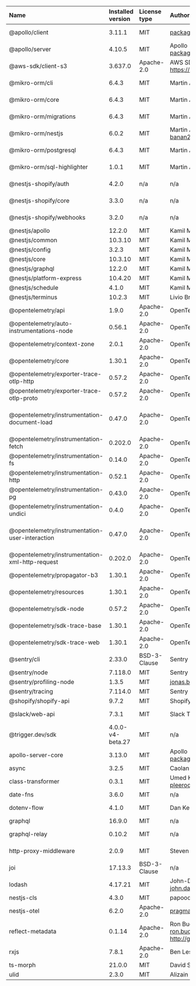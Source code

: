 | Name                                            | Installed version | License type | Author                                                           | Link                                                                                                                                   |
| :---------------------------------------------- | :---------------- | :----------- | :--------------------------------------------------------------- | :------------------------------------------------------------------------------------------------------------------------------------- |
| @apollo/client                                  | 3.11.1            | MIT          | packages@apollographql.com                                       | git+https://github.com/apollographql/apollo-client.git                                                                                 |
| @apollo/server                                  | 4.10.5            | MIT          | Apollo <packages@apollographql.com>                              | git+https://github.com/apollographql/apollo-server.git                                                                                 |
| @aws-sdk/client-s3                              | 3.637.0           | Apache-2.0   | AWS SDK for JavaScript Team https://aws.amazon.com/javascript/   | git+https://github.com/aws/aws-sdk-js-v3.git                                                                                           |
| @mikro-orm/cli                                  | 6.4.3             | MIT          | Martin Adámek                                                    | git+ssh://git@github.com/mikro-orm/mikro-orm.git                                                                                       |
| @mikro-orm/core                                 | 6.4.3             | MIT          | Martin Adámek                                                    | git+ssh://git@github.com/mikro-orm/mikro-orm.git                                                                                       |
| @mikro-orm/migrations                           | 6.4.3             | MIT          | Martin Adámek                                                    | git+ssh://git@github.com/mikro-orm/mikro-orm.git                                                                                       |
| @mikro-orm/nestjs                               | 6.0.2             | MIT          | Martin Adamek banan23@gmail.com                                  | git+https://github.com/mikro-orm/nestjs.git                                                                                            |
| @mikro-orm/postgresql                           | 6.4.3             | MIT          | Martin Adámek                                                    | git+ssh://git@github.com/mikro-orm/mikro-orm.git                                                                                       |
| @mikro-orm/sql-highlighter                      | 1.0.1             | MIT          | Martin Adámek                                                    | git+ssh://git@github.com/mikro-orm/sql-highlighter.git                                                                                 |
| @nestjs-shopify/auth                            | 4.2.0             | n/a          | n/a                                                              | git+https://github.com/nestjs-shopify/nestjs-shopify.git                                                                               |
| @nestjs-shopify/core                            | 3.3.0             | n/a          | n/a                                                              | git+https://github.com/nestjs-shopify/nestjs-shopify.git                                                                               |
| @nestjs-shopify/webhooks                        | 3.2.0             | n/a          | n/a                                                              | git+https://github.com/nestjs-shopify/nestjs-shopify.git                                                                               |
| @nestjs/apollo                                  | 12.2.0            | MIT          | Kamil Mysliwiec                                                  | git+https://github.com/nestjs/graphql.git                                                                                              |
| @nestjs/common                                  | 10.3.10           | MIT          | Kamil Mysliwiec                                                  | git+https://github.com/nestjs/nest.git                                                                                                 |
| @nestjs/config                                  | 3.2.3             | MIT          | Kamil Mysliwiec                                                  | git+https://github.com/nestjs/config.git                                                                                               |
| @nestjs/core                                    | 10.3.10           | MIT          | Kamil Mysliwiec                                                  | git+https://github.com/nestjs/nest.git                                                                                                 |
| @nestjs/graphql                                 | 12.2.0            | MIT          | Kamil Mysliwiec                                                  | https://github.com/nestjs/graphql                                                                                                      |
| @nestjs/platform-express                        | 10.4.20           | MIT          | Kamil Mysliwiec                                                  | git+https://github.com/nestjs/nest.git                                                                                                 |
| @nestjs/schedule                                | 4.1.0             | MIT          | Kamil Mysliwiec                                                  | git+https://github.com/nestjs/schedule.git                                                                                             |
| @nestjs/terminus                                | 10.2.3            | MIT          | Livio Brunner                                                    | git+https://github.com/nestjs/terminus.git                                                                                             |
| @opentelemetry/api                              | 1.9.0             | Apache-2.0   | OpenTelemetry Authors                                            | git+https://github.com/open-telemetry/opentelemetry-js.git                                                                             |
| @opentelemetry/auto-instrumentations-node       | 0.56.1            | Apache-2.0   | OpenTelemetry Authors                                            | git+https://github.com/open-telemetry/opentelemetry-js-contrib.git                                                                     |
| @opentelemetry/context-zone                     | 2.0.1             | Apache-2.0   | OpenTelemetry Authors                                            | git+https://github.com/open-telemetry/opentelemetry-js.git                                                                             |
| @opentelemetry/core                             | 1.30.1            | Apache-2.0   | OpenTelemetry Authors                                            | git+https://github.com/open-telemetry/opentelemetry-js.git                                                                             |
| @opentelemetry/exporter-trace-otlp-http         | 0.57.2            | Apache-2.0   | OpenTelemetry Authors                                            | git+https://github.com/open-telemetry/opentelemetry-js.git                                                                             |
| @opentelemetry/exporter-trace-otlp-proto        | 0.57.2            | Apache-2.0   | OpenTelemetry Authors                                            | git+https://github.com/open-telemetry/opentelemetry-js.git                                                                             |
| @opentelemetry/instrumentation-document-load    | 0.47.0            | Apache-2.0   | OpenTelemetry Authors                                            | https://github.com/open-telemetry/opentelemetry-js-contrib/tree/main/plugins/web/opentelemetry-instrumentation-document-load#readme    |
| @opentelemetry/instrumentation-fetch            | 0.202.0           | Apache-2.0   | OpenTelemetry Authors                                            | git+https://github.com/open-telemetry/opentelemetry-js.git                                                                             |
| @opentelemetry/instrumentation-fs               | 0.14.0            | Apache-2.0   | OpenTelemetry Authors                                            | git+https://github.com/open-telemetry/opentelemetry-js-contrib.git                                                                     |
| @opentelemetry/instrumentation-http             | 0.52.1            | Apache-2.0   | OpenTelemetry Authors                                            | git+https://github.com/open-telemetry/opentelemetry-js.git                                                                             |
| @opentelemetry/instrumentation-pg               | 0.43.0            | Apache-2.0   | OpenTelemetry Authors                                            | git+https://github.com/open-telemetry/opentelemetry-js-contrib.git                                                                     |
| @opentelemetry/instrumentation-undici           | 0.4.0             | Apache-2.0   | OpenTelemetry Authors                                            | git+https://github.com/open-telemetry/opentelemetry-js-contrib.git                                                                     |
| @opentelemetry/instrumentation-user-interaction | 0.47.0            | Apache-2.0   | OpenTelemetry Authors                                            | https://github.com/open-telemetry/opentelemetry-js-contrib/tree/main/plugins/web/opentelemetry-instrumentation-user-interaction#readme |
| @opentelemetry/instrumentation-xml-http-request | 0.202.0           | Apache-2.0   | OpenTelemetry Authors                                            | git+https://github.com/open-telemetry/opentelemetry-js.git                                                                             |
| @opentelemetry/propagator-b3                    | 1.30.1            | Apache-2.0   | OpenTelemetry Authors                                            | git+https://github.com/open-telemetry/opentelemetry-js.git                                                                             |
| @opentelemetry/resources                        | 1.30.1            | Apache-2.0   | OpenTelemetry Authors                                            | git+https://github.com/open-telemetry/opentelemetry-js.git                                                                             |
| @opentelemetry/sdk-node                         | 0.57.2            | Apache-2.0   | OpenTelemetry Authors                                            | git+https://github.com/open-telemetry/opentelemetry-js.git                                                                             |
| @opentelemetry/sdk-trace-base                   | 1.30.1            | Apache-2.0   | OpenTelemetry Authors                                            | git+https://github.com/open-telemetry/opentelemetry-js.git                                                                             |
| @opentelemetry/sdk-trace-web                    | 1.30.1            | Apache-2.0   | OpenTelemetry Authors                                            | git+https://github.com/open-telemetry/opentelemetry-js.git                                                                             |
| @sentry/cli                                     | 2.33.0            | BSD-3-Clause | Sentry                                                           | git://github.com/getsentry/sentry-cli.git                                                                                              |
| @sentry/node                                    | 7.118.0           | MIT          | Sentry                                                           | git://github.com/getsentry/sentry-javascript.git                                                                                       |
| @sentry/profiling-node                          | 1.3.5             | MIT          | jonas.badalic@sentry.io                                          | git+https://github.com/getsentry/profiling-node.git                                                                                    |
| @sentry/tracing                                 | 7.114.0           | MIT          | Sentry                                                           | git://github.com/getsentry/sentry-javascript.git                                                                                       |
| @shopify/shopify-api                            | 9.7.2             | MIT          | Shopify Inc.                                                     | git+https://github.com/Shopify/shopify-app-js.git                                                                                      |
| @slack/web-api                                  | 7.3.1             | MIT          | Slack Technologies, LLC                                          | git+https://github.com/slackapi/node-slack-sdk.git                                                                                     |
| @trigger.dev/sdk                                | 4.0.0-v4-beta.27  | MIT          | n/a                                                              | git+https://github.com/triggerdotdev/trigger.dev.git                                                                                   |
| apollo-server-core                              | 3.13.0            | MIT          | Apollo <packages@apollographql.com>                              | git+https://github.com/apollographql/apollo-server.git                                                                                 |
| async                                           | 3.2.5             | MIT          | Caolan McMahon                                                   | git+https://github.com/caolan/async.git                                                                                                |
| class-transformer                               | 0.3.1             | MIT          | Umed Khudoiberdiev pleerock.me@gmail.com                         | git+https://github.com/typestack/class-transformer.git                                                                                 |
| date-fns                                        | 3.6.0             | MIT          | n/a                                                              | git+https://github.com/date-fns/date-fns.git                                                                                           |
| dotenv-flow                                     | 4.1.0             | MIT          | Dan Kerimdzhanov                                                 | git+https://github.com/kerimdzhanov/dotenv-flow.git                                                                                    |
| graphql                                         | 16.9.0            | MIT          | n/a                                                              | git+https://github.com/graphql/graphql-js.git                                                                                          |
| graphql-relay                                   | 0.10.2            | MIT          | n/a                                                              | git+https://github.com/graphql/graphql-relay-js.git                                                                                    |
| http-proxy-middleware                           | 2.0.9             | MIT          | Steven Chim                                                      | git+https://github.com/chimurai/http-proxy-middleware.git                                                                              |
| joi                                             | 17.13.3           | BSD-3-Clause | n/a                                                              | git://github.com/hapijs/joi.git                                                                                                        |
| lodash                                          | 4.17.21           | MIT          | John-David Dalton <john.david.dalton@gmail.com>                  | git+https://github.com/lodash/lodash.git                                                                                               |
| nestjs-cls                                      | 4.3.0             | MIT          | papooch                                                          | git+https://github.com/Papooch/nestjs-cls.git                                                                                          |
| nestjs-otel                                     | 6.2.0             | Apache-2.0   | pragmaticivan@gmail.com                                          | git+https://github.com/pragmaticivan/nestjs-otel.git                                                                                   |
| reflect-metadata                                | 0.1.14            | Apache-2.0   | Ron Buckton ron.buckton@microsoft.com http://github.com/rbuckton | git+https://github.com/rbuckton/reflect-metadata.git                                                                                   |
| rxjs                                            | 7.8.1             | Apache-2.0   | Ben Lesh <ben@benlesh.com>                                       | git+https://github.com/reactivex/rxjs.git                                                                                              |
| ts-morph                                        | 21.0.0            | MIT          | David Sherret                                                    | git+https://github.com/dsherret/ts-morph.git                                                                                           |
| ulid                                            | 2.3.0             | MIT          | Alizain Feerasta                                                 | git+https://github.com/ulid/javascript.git                                                                                             |

